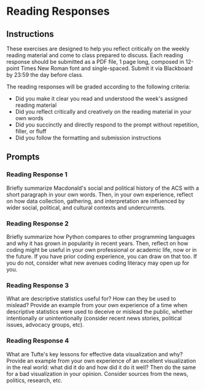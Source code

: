 # Reading Responses

## Instructions

These exercises are designed to help you reflect critically on the weekly reading material and come to class prepared to discuss. Each reading response should be submitted as a PDF file, 1 page long, composed in 12-point Times New Roman font and single-spaced. Submit it via Blackboard by 23:59 the day before class.

The reading responses will be graded according to the following criteria:

  - Did you make it clear you read and understood the week's assigned reading material
  - Did you reflect critically and creatively on the reading material in your own words
  - Did you succinctly and directly respond to the prompt without repetition, filler, or fluff
  - Did you follow the formatting and submission instructions

## Prompts

### Reading Response 1

Briefly summarize Macdonald's social and political history of the ACS with a short paragraph in your own words. Then, in your own experience, reflect on how data collection, gathering, and interpretation are influenced by wider social, political, and cultural contexts and undercurrents.

### Reading Response 2

Briefly summarize how Python compares to other programming languages and why it has grown in popularity in recent years. Then, reflect on how coding might be useful in your own professional or academic life, now or in the future. If you have prior coding experience, you can draw on that too. If you do not, consider what new avenues coding literacy may open up for you.

### Reading Response 3

What are descriptive statistics useful for? How can they be used to mislead? Provide an example from your own experience of a time when descriptive statistics were used to deceive or mislead the public, whether intentionally or unintentionally (consider recent news stories, political issues, advocacy groups, etc).

### Reading Response 4

What are Tufte's key lessons for effective data visualization and why? Provide an example from your own experience of an excellent visualization in the real world: what did it do and how did it do it well? Then do the same for a bad visualization in your opinion. Consider sources from the news, politics, research, etc.
